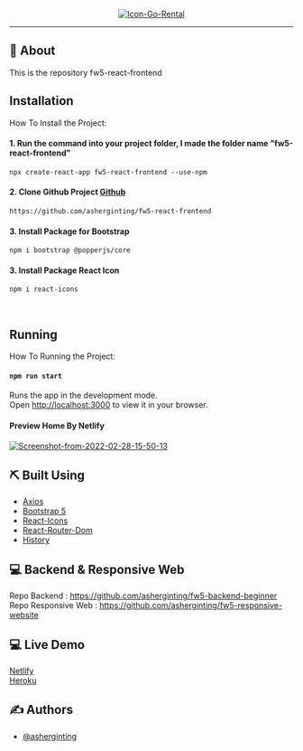 <p align="center">
  <a href="" rel="noopener">
 <a href="https://imgbb.com/"><img src="https://i.ibb.co/8P4m5hB/Icon-Go-Rental.png" alt="Icon-Go-Rental" border="0"></a>
</p>

---

## 🧐 About
This is the repository fw5-react-frontend
## Installation

How To Install the Project:

#### 1. Run the command into your project folder, I made the folder name "fw5-react-frontend"
 `npx create-react-app fw5-react-frontend --use-npm`

#### 2. Clone Github Project [Github](https://github.com/asherginting/fw5-react-frontend)
 `https://github.com/asherginting/fw5-react-frontend` 

#### 3. Install Package for Bootstrap
 `npm i bootstrap @popperjs/core`

#### 3. Install Package React Icon
 `npm i react-icons`
   
<br>

## Running

How To Running the Project:

#### `npm run start`

Runs the app in the development mode.\
Open [http://localhost:3000](http://localhost:3000) to view it in your browser.

#### Preview Home By Netlify
<a href="https://ibb.co/2gf5Lyj"><img src="https://i.ibb.co/t8W3N4b/Screenshot-from-2022-02-28-15-50-13.png" alt="Screenshot-from-2022-02-28-15-50-13" border="0"></a>

## ⛏️ Built Using

- [Axios](https://www.npmjs.com/package/axios)
- [Bootstrap 5](https://www.npmjs.com/package/bootstrap)
- [React-Icons](https://www.npmjs.com/package/react-icons)
- [React-Router-Dom](https://www.npmjs.com/package/router-dom)
- [History](https://www.npmjs.com/package/history)
## 💻 Backend & Responsive Web

Repo Backend : https://github.com/asherginting/fw5-backend-beginner
<br>
Repo Responsive Web : https://github.com/asherginting/fw5-responsive-website

## 💻 Live Demo

[Netlify](https://vehicle-rent.netlify.app/) <br>
[Heroku](https://vehiclerentapp.herokuapp.com/)

## ✍️ Authors

- [@asherginting](https://github.com/asherginting)
